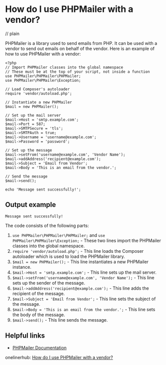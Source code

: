 # How do I use PHPMailer with a vendor?
// plain

PHPMailer is a library used to send emails from PHP. It can be used with a vendor to send out emails on behalf of the vendor. Here is an example of how to use PHPMailer with a vendor:

```
<?php
// Import PHPMailer classes into the global namespace
// These must be at the top of your script, not inside a function
use PHPMailer\PHPMailer\PHPMailer;
use PHPMailer\PHPMailer\Exception;

// Load Composer's autoloader
require 'vendor/autoload.php';

// Instantiate a new PHPMailer
$mail = new PHPMailer();

// Set up the mail server
$mail->Host = 'smtp.example.com';
$mail->Port = 587;
$mail->SMTPSecure = 'tls';
$mail->SMTPAuth = true;
$mail->Username = 'username@example.com';
$mail->Password = 'password';

// Set up the message
$mail->setFrom('username@example.com', 'Vendor Name');
$mail->addAddress('recipient@example.com');
$mail->Subject = 'Email from Vendor';
$mail->Body = 'This is an email from the vendor.';

// Send the message
$mail->send();

echo 'Message sent successfully!';
```

## Output example


`Message sent successfully!`

The code consists of the following parts:

1. `use PHPMailer\PHPMailer\PHPMailer;` and `use PHPMailer\PHPMailer\Exception;` - These two lines import the PHPMailer classes into the global namespace.
2. `require 'vendor/autoload.php';` - This line loads the Composer autoloader which is used to load the PHPMailer library.
3. `$mail = new PHPMailer();` - This line instantiates a new PHPMailer instance.
4. `$mail->Host = 'smtp.example.com';` - This line sets up the mail server.
5. `$mail->setFrom('username@example.com', 'Vendor Name');` - This line sets up the sender of the message.
6. `$mail->addAddress('recipient@example.com');` - This line adds the recipient of the message.
7. `$mail->Subject = 'Email from Vendor';` - This line sets the subject of the message.
8. `$mail->Body = 'This is an email from the vendor.';` - This line sets the body of the message.
9. `$mail->send();` - This line sends the message.

## Helpful links

- [PHPMailer Documentation](https://github.com/PHPMailer/PHPMailer)

onelinerhub: [How do I use PHPMailer with a vendor?](https://onelinerhub.com/phpmailer/how-do-i-use-phpmailer-with-a-vendor)
